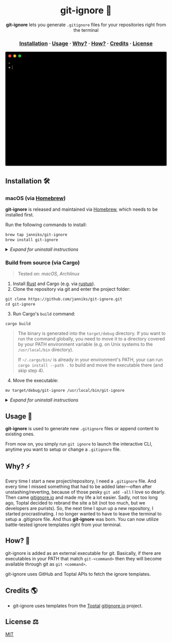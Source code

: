 <h1 align="center" style="font-weight: bold !important">git-ignore 🙈</h1>

<p align="center">
  <strong>git-ignore</strong> lets you generate <code>.gitignore</code> files for your repositories right from the terminal
</p>

<h3 align="center">
  <a href="#installation-">Installation</a>
  <span> · </span>
  <a href="#usage-">Usage</a>
  <span> · </span>
  <a href="#why-%EF%B8%8F">Why?</a>
  <span> · </span>
  <a href="#how-">How?</a>
  <span> · </span>
  <a href="#credits-">Credits</a>
  <span> · </span>
  <a href="#license-%EF%B8%8F">License</a>
</h3>

<p align="center">
  <img alt="Example usage" src="docs/images/example.gif" style="border-radius:3px">
</p>

## Installation 🛠

### macOS (via [Homebrew](https://brew.sh))

**git-ignore** is released and maintained via [Homebrew](https://brew.sh), which needs to be installed first.

Run the following commands to install:

```
brew tap janniks/git-ignore
brew install git-ignore
```

<details>
<summary><i>Expand for uninstall instructions</i></summary>
<p><pre>brew untap janniks/git-ignore
brew uninstall git-ignore</pre></p>
</details>

### Build from source (via Cargo)

> Tested on: _macOS, Archlinux_

1. Install [Rust](https://www.rust-lang.org) and Cargo (e.g. via [rustup](https://rustup.rs)).
2. Clone the repository via git and enter the project folder:

```
git clone https://github.com/janniks/git-ignore.git
cd git-ignore
```

3. Run Cargo's `build` command:

```
cargo build
```

> The binary is generated into the `target/debug` directory.
> If you want to run the command globally, you need to move it to a directory covered by your PATH environment variable (e.g. on Unix systems to the `/usr/local/bin` directory).
>
> If `~/.cargo/bin/` is already in your environment's PATH, your can run `cargo install --path .` to build and move the executable there (and skip step 4).

4. Move the executable:

```
mv target/debug/git-ignore /usr/local/bin/git-ignore
```

<details>
<summary><i>Expand for uninstall instructions</i></summary>
<p>Simply delete the executable from wherever it was moved:<pre>rf /usr/local/bin/git-ignore</pre><pre>rf ~/.cargo/bin/git-ignore</pre><pre>cargo uninstall git-ignore</pre></p>
</details>

## Usage 🚀

**git-ignore** is used to generate new `.gitignore` files or append content to existing ones.

From now on, you simply run `git ignore` to launch the interactive CLI, anytime you want to setup or change a `.gitignore` file.

## Why? ⚡️

Every time I start a new project/repository, I need a `.gitignore` file. And every time I missed something that had to be added later—often after unstashing/reverting, because of those pesky `git add -all` I love so dearly. Then came [gitignore.io](https://gitignore.io) and made my life a lot easier. Sadly, not too long ago, Toptal decided to rebrand the site a bit (not too much, but we developers are purists). So, the next time I spun up a new repository, I started procrastinating. I no longer wanted to have to leave the terminal to setup a .gitignore file. And thus **git-ignore** was born. You can now utilize battle-tested ignore templates right from your terminal.

## How? 💭

git-ignore is added as an external executable for git. Basically, if there are executables in your PATH that match `git-<command>` then they will become available through git as `git <command>`.

git-ignore uses GitHub and Toptal APIs to fetch the ignore templates.

## Credits 🌎

- git-ignore uses templates from the [Toptal](https://www.toptal.com) [gitignore.io](https://gitignore.io) project.

## License ⚖️

[MIT](LICENSE)
